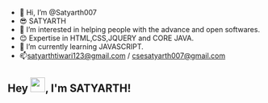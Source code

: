 - 👋 Hi, I’m @Satyarth007 
- 😎 SATYARTH
- 👀 I’m interested in helping people with the advance and open softwares. 
- 😊 Expertise in HTML,CSS,JQUERY and CORE JAVA.
- 🌱 I’m currently learning JAVASCRIPT.
- 📫satyarthtiwari123@gmail.com / csesatyarth007@gmail.com
## Hey <img src="https://github.com/TheDudeThatCode/TheDudeThatCode/blob/master/Assets/Hi.gif" width="29px">, I'm SATYARTH!
<!---
Satyarth007/Satyarth007 is a ✨ special ✨ repository because its `README.md` (this file) appears on your GitHub profile.
You can click the Preview link to take a look at your changes.
--->
